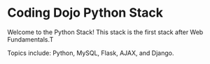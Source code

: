 # Coding Dojo Python Stack

Welcome to the Python Stack! This stack is the first stack after Web Fundamentals.T

Topics include: Python, MySQL, Flask, AJAX, and Django.
